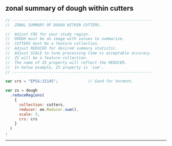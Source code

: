 ## zonal summary of dough within cutters  

```js
// -------------------------------------------------------------
//  ZONAL SUMMARY OF DOUGH WITHIN CUTTERS.

//  Adjust CRS for your study region.  
//  DOUGH must be an image with values to summarize. 
//  CUTTERS must be a feature collection.  
//  Adjust REDUCER for desired summary statistic.
//  Adjust SCALE to tune processing time vs acceptable accuracy.  
//  ZS will be a feature collection.
//  The name of ZS property will reflect the REDUCER.   
//  In below example, ZS property is 'sum'.  
// -------------------------------------------------------------

var crs = "EPSG:32145";             // Good for Vermont.

var zs = dough
  .reduceRegions(
    {
      collection: cutters, 
      reducer: ee.Reducer.sum(), 
      scale: 3, 
      crs: crs
    }
  )
;
```

---

[zonal-sum]: ../methods/zonal-operations.md#zonal-summary-of-dough-within-cutters  
